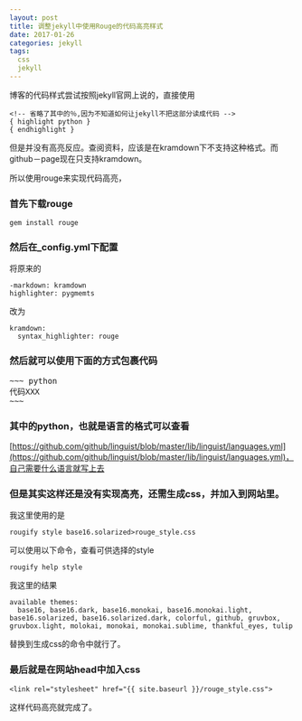 ```yaml
---
layout: post
title: 调整jekyll中使用Rouge的代码高亮样式
date: 2017-01-26
categories: jekyll
tags:
  css
  jekyll
---
```


博客的代码样式尝试按照jekyll官网上说的，直接使用

~~~
<!-- 省略了其中的％,因为不知道如何让jekyll不把这部分读成代码 -->
{ highlight python }
{ endhighlight }
~~~

但是并没有高亮反应。查阅资料，应该是在kramdown下不支持这种格式。而github－page现在只支持kramdown。

所以使用rouge来实现代码高亮，

### 首先下载rouge

~~~
gem install rouge
~~~

### 然后在_config.yml下配置

将原来的
~~~
-markdown: kramdown
highlighter: pygmemts
~~~
改为
~~~
kramdown:
  syntax_highlighter: rouge
~~~

### 然后就可以使用下面的方式包裹代码

<pre>
~~~ python
代码XXX
~~~
</pre>

### 其中的python，也就是语言的格式可以查看
[https://github.com/github/linguist/blob/master/lib/linguist/languages.yml](https://github.com/github/linguist/blob/master/lib/linguist/languages.yml)，自己需要什么语言就写上去

### 但是其实这样还是没有实现高亮，还需生成css，并加入到网站里。
我这里使用的是
~~~
rougify style base16.solarized>rouge_style.css
~~~
可以使用以下命令，查看可供选择的style
~~~
rougify help style
~~~
我这里的结果
~~~
available themes:
  base16, base16.dark, base16.monokai, base16.monokai.light, base16.solarized, base16.solarized.dark, colorful, github, gruvbox, gruvbox.light, molokai, monokai, monokai.sublime, thankful_eyes, tulip
~~~
替换到生成css的命令中就行了。

### 最后就是在网站head中加入css

~~~
<link rel="stylesheet" href="{{ site.baseurl }}/rouge_style.css">
~~~

这样代码高亮就完成了。
